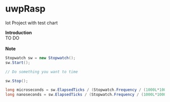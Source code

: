 # uwpRasp
Iot Project with test chart

<b>Introduction</b>
<br>
TO DO 
<br><br>
<b>Note</b>

```c#
Stopwatch sw = new Stopwatch();
sw.Start();

// Do something you want to time

sw.Stop();

long microseconds = sw.ElapsedTicks / (Stopwatch.Frequency / (1000L*1000L));
long nanoseconds = sw.ElapsedTicks / (Stopwatch.Frequency / (1000L*1000L*1000L));
```
